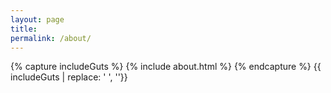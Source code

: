```yaml
---
layout: page
title: 
permalink: /about/
---
```


{% capture includeGuts %}
{% include about.html %} 
{% endcapture %}
{{ includeGuts | replace: '    ', ''}}
